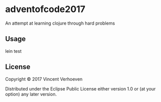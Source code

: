 # adventofcode2017

An attempt at learning clojure through hard problems

## Usage

lein test

## License

Copyright © 2017 Vincent Verhoeven

Distributed under the Eclipse Public License either version 1.0 or (at
your option) any later version.
